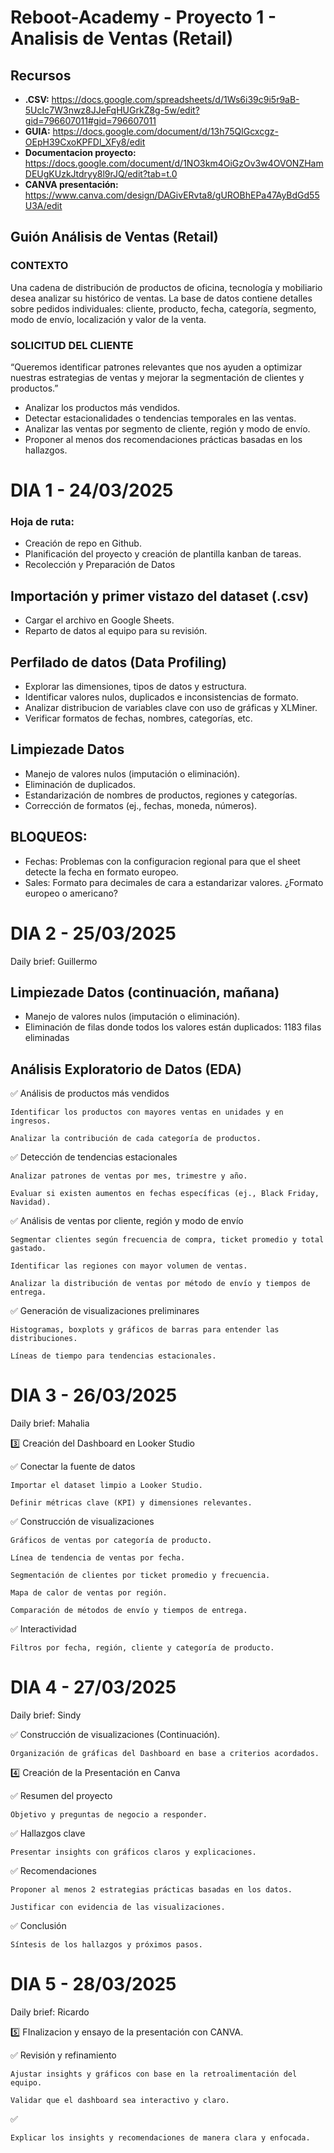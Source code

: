 # Reboot-Academy - Proyecto 1 - Analisis de Ventas (Retail)

## Recursos 

- **.CSV:** https://docs.google.com/spreadsheets/d/1Ws6i39c9i5r9aB-5UcIc7W3nwz8JJeFqHUGrkZ8g-5w/edit?gid=796607011#gid=796607011  
- **GUIA:** https://docs.google.com/document/d/13h75QlGcxcgz-OEpH39CxoKPFDl_XFy8/edit  
- **Documentacion proyecto:** https://docs.google.com/document/d/1NO3km4OiGzOv3w4OVONZHamDEUgKUzkJtdryy8l9rJQ/edit?tab=t.0  
- **CANVA presentación:** https://www.canva.com/design/DAGivERvta8/gUROBhEPa47AyBdGd55U3A/edit

## Guión Análisis de Ventas (Retail)


### CONTEXTO
Una cadena de distribución de productos de oficina, tecnología y mobiliario desea analizar su histórico de ventas. La base de datos contiene detalles sobre pedidos individuales: cliente, producto, fecha, categoría, segmento, modo de envío, localización y valor de la venta.

### SOLICITUD DEL CLIENTE

“Queremos identificar patrones relevantes que nos ayuden a optimizar nuestras estrategias de ventas y mejorar la segmentación de clientes y productos.”

- Analizar los productos más vendidos.
- Detectar estacionalidades o tendencias temporales en las ventas.
- Analizar las ventas por segmento de cliente, región y modo de envío.
- Proponer al menos dos recomendaciones prácticas basadas en los hallazgos.

# DIA 1 - 24/03/2025

### Hoja de ruta:
- Creación de repo en Github.
- Planificación del proyecto y creación de plantilla kanban de tareas.
- Recolección y Preparación de Datos 

## Importación y primer vistazo del dataset (.csv)

- Cargar el archivo en Google Sheets.
- Reparto de datos al equipo para su revisión.

## Perfilado de datos (Data Profiling)

- Explorar las dimensiones, tipos de datos y estructura.
- Identificar valores nulos, duplicados e inconsistencias de formato.
- Analizar distribucion de variables clave con uso de gráficas y XLMiner.
- Verificar formatos de fechas, nombres, categorías, etc.

## Limpiezade Datos

- Manejo de valores nulos (imputación o eliminación).
- Eliminación de duplicados.
- Estandarización de nombres de productos, regiones y categorías.
- Corrección de formatos (ej., fechas, moneda, números).

## BLOQUEOS:
- Fechas: Problemas con la configuracion regional para que el sheet detecte la fecha en formato europeo.  
- Sales: Formato para decimales de cara a estandarizar valores. ¿Formato europeo o americano?  
  
# DIA 2 - 25/03/2025

Daily brief: Guillermo

## Limpiezade Datos (continuación, mañana)

- Manejo de valores nulos (imputación o eliminación).
- Eliminación de filas donde todos los valores están duplicados: 1183 filas eliminadas

## Análisis Exploratorio de Datos (EDA)

✅ Análisis de productos más vendidos

    Identificar los productos con mayores ventas en unidades y en ingresos.

    Analizar la contribución de cada categoría de productos.

✅ Detección de tendencias estacionales

    Analizar patrones de ventas por mes, trimestre y año.

    Evaluar si existen aumentos en fechas específicas (ej., Black Friday, Navidad).

✅ Análisis de ventas por cliente, región y modo de envío

    Segmentar clientes según frecuencia de compra, ticket promedio y total gastado.

    Identificar las regiones con mayor volumen de ventas.

    Analizar la distribución de ventas por método de envío y tiempos de entrega.

✅ Generación de visualizaciones preliminares

    Histogramas, boxplots y gráficos de barras para entender las distribuciones.

    Líneas de tiempo para tendencias estacionales.

# DIA 3 - 26/03/2025

Daily brief: Mahalia

3️⃣ Creación del Dashboard en Looker Studio

✅ Conectar la fuente de datos

    Importar el dataset limpio a Looker Studio.

    Definir métricas clave (KPI) y dimensiones relevantes.

✅ Construcción de visualizaciones

    Gráficos de ventas por categoría de producto.

    Línea de tendencia de ventas por fecha.

    Segmentación de clientes por ticket promedio y frecuencia.

    Mapa de calor de ventas por región.

    Comparación de métodos de envío y tiempos de entrega.

✅ Interactividad

    Filtros por fecha, región, cliente y categoría de producto.

# DIA 4 - 27/03/2025

Daily brief: Sindy

✅ Construcción de visualizaciones (Continuación).

    Organización de gráficas del Dashboard en base a criterios acordados.

4️⃣ Creación de la Presentación en Canva

✅ Resumen del proyecto

    Objetivo y preguntas de negocio a responder.

✅ Hallazgos clave

    Presentar insights con gráficos claros y explicaciones.

✅ Recomendaciones

    Proponer al menos 2 estrategias prácticas basadas en los datos.

    Justificar con evidencia de las visualizaciones.

✅ Conclusión

    Síntesis de los hallazgos y próximos pasos.

# DIA 5 - 28/03/2025

Daily brief: Ricardo

5️⃣ FInalizacion y ensayo de la presentación con CANVA.

✅ Revisión y refinamiento

    Ajustar insights y gráficos con base en la retroalimentación del equipo.

    Validar que el dashboard sea interactivo y claro.

✅ 

    Explicar los insights y recomendaciones de manera clara y enfocada.
